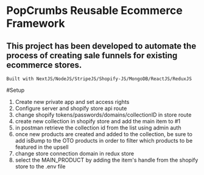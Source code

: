 # **PopCrumbs Reusable Ecommerce Framework**

## This project has been developed to automate the process of creating sale funnels for existing ecommerce stores.

```
Built with NextJS/NodeJS/StripeJS/Shopify-JS/MongoDB/ReactJS/ReduxJS
```

#Setup

1. Create new private app and set access rights
2. Configure server and shopify store api route
3. change shopify tokens/passwords/domains/collectionID in store route
4. create new collection in shopify store and add the main item to #1
5. in postman retrieve the collection id from the list using admin auth
6. once new products are created and added to the collection, be sure to add isBump to the OTO products
   in order to filter which products to be featured in the upsell
7. change store connection domain in redux store
8. select the MAIN_PRODUCT by adding the item's handle from the shopify store to the .env file
